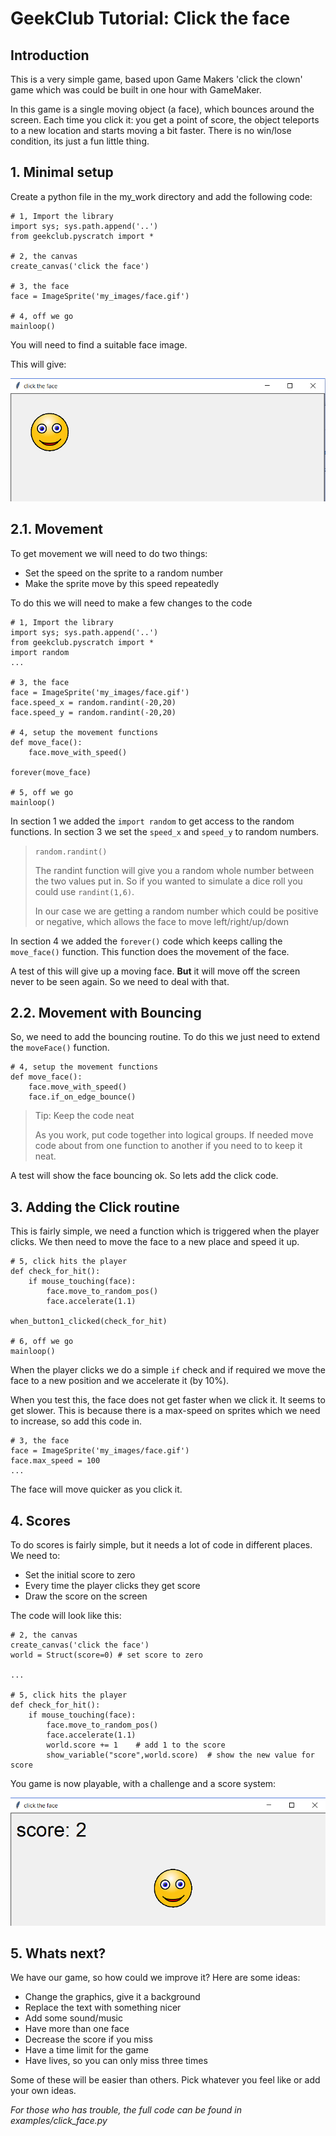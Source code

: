 # GeekClub Tutorial: Click the face

## Introduction
This is a very simple game, based upon Game Makers 'click the clown' game which was could be built in one hour with GameMaker.

In this game is a single moving object (a face), which bounces around the screen. Each time you click it: you get a point of score, the object teleports to a new location and starts moving a bit faster. There is no win/lose condition, its just a fun little thing.

## 1. Minimal setup

Create a python file in the my_work directory and add the following code:

	# 1, Import the library
	import sys; sys.path.append('..')
	from geekclub.pyscratch import *
	
	# 2, the canvas
	create_canvas('click the face')
	
	# 3, the face
	face = ImageSprite('my_images/face.gif')
	
	# 4, off we go
	mainloop()
	
You will need to find a suitable face image.

This will give:

![the start](images/click1.png)


## 2.1. Movement

To get movement we will need to do two things:
* Set the speed on the sprite to a random number
* Make the sprite move by this speed repeatedly

To do this we will need to make a few changes to the code

	# 1, Import the library
	import sys; sys.path.append('..')
	from geekclub.pyscratch import *
	import random
	...

	# 3, the face
	face = ImageSprite('my_images/face.gif')
	face.speed_x = random.randint(-20,20)
	face.speed_y = random.randint(-20,20)
	
	# 4, setup the movement functions
	def move_face():
	    face.move_with_speed()

	forever(move_face)
	
	# 5, off we go
	mainloop()

In section 1 we added the `import random` to get access to the random functions.
In section 3 we set the `speed_x` and `speed_y` to random numbers.

> `random.randint()`
>
> The randint function will give you a random whole number between the two values put in. So if you wanted to simulate a dice roll you could use `randint(1,6)`. 
>
> In our case we are getting a random number which could be positive or negative, which allows the face to move left/right/up/down

In section 4 we added the `forever()` code which keeps calling the `move_face()` function. This function does the movement of the face.

A test of this will give up a moving face. **But** it will move off the screen never to be seen again. So we need to deal with that.

## 2.2. Movement with Bouncing

So, we need to add the bouncing routine. To do this we just need to extend the `moveFace()` function.

	# 4, setup the movement functions
	def move_face():
	    face.move_with_speed()
	    face.if_on_edge_bounce()

> Tip: Keep the code neat
>
> As you work, put code together into logical groups. If needed move code about from one function to another if you need to to keep it neat.

A test will show the face bouncing ok. So lets add the click code.

## 3. Adding the Click routine
This is fairly simple, we need a function which is triggered when the player clicks. We then need to move the face to a new place and speed it up.

	# 5, click hits the player
	def check_for_hit():
	    if mouse_touching(face):
	        face.move_to_random_pos()
	        face.accelerate(1.1)
	
	when_button1_clicked(check_for_hit)
	
	# 6, off we go
	mainloop()
	
When the player clicks we do a simple `if` check and if required we move the face to a new position and we accelerate it (by 10%).

When you test this, the face does not get faster when we click it. It seems to get slower.  This is because there is a max-speed on sprites which we need to increase, so add this code in.

	# 3, the face
	face = ImageSprite('my_images/face.gif')
	face.max_speed = 100
	...

The face will move quicker as you click it.

## 4. Scores
To do scores is fairly simple, but it needs a lot of code in different places. We need to:
* Set the initial score to zero
* Every time the player clicks they get score
* Draw the score on the screen

The code will look like this:

	# 2, the canvas
	create_canvas('click the face')
	world = Struct(score=0)	# set score to zero

	...

	# 5, click hits the player
	def check_for_hit():
	    if mouse_touching(face):
	        face.move_to_random_pos()
	        face.accelerate(1.1)
	        world.score += 1	# add 1 to the score
	        show_variable("score",world.score)	# show the new value for score
	
You game is now playable, with a challenge and a score system:

![game finished](images/click2.png)


## 5. Whats next?
We have our game, so how could we improve it? Here are some ideas:
* Change the graphics, give it a background
* Replace the text with something nicer
* Add some sound/music
* Have more than one face
* Decrease the score if you miss
* Have a time limit for the game
* Have lives, so you can only miss three times

Some of these will be easier than others. Pick whatever you feel like or add your own ideas.

*For those who has trouble, the full code can be found in examples/click_face.py*
